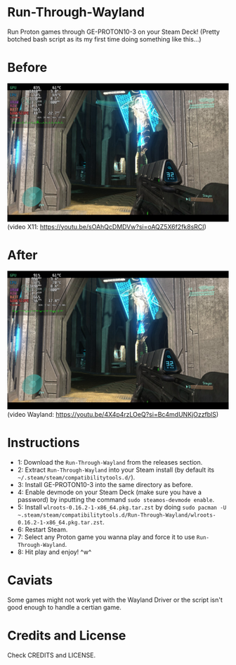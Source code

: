 # Run-Through-Wayland
Run Proton games through GE-PROTON10-3 on your Steam Deck!
(Pretty botched bash script as its my first time doing something like this...)

# Before
![alt text](https://github.com/Mash0Star/Run-Through-Wayland/blob/main/x11.jpg "Without the Wayland Driver (x11)")
(video X11: https://youtu.be/sOAhQcDMDVw?si=oAQZ5X6f2fk8sRCI)

# After
![alt text](https://github.com/Mash0Star/Run-Through-Wayland/blob/main/wayland.jpg "with the Wayland driver! (cage)")
(video Wayland: https://youtu.be/4X4p4rzLOeQ?si=Bc4mdUNKjOzzfblS)

# Instructions
* 1: Download the ``Run-Through-Wayland`` from the releases section.
* 2: Extract ``Run-Through-Wayland`` into your Steam install (by default its ``~/.steam/steam/compatibilitytools.d/``).
* 3: Install GE-PROTON10-3 into the same directory as before.
* 4: Enable devmode on your Steam Deck (make sure you have a password) by inputting the command ``sudo steamos-devmode enable``.
* 5: Install ``wlroots-0.16.2-1-x86_64.pkg.tar.zst`` by doing ``sudo pacman -U ~.steam/steam/compatibilitytools.d/Run-Through-Wayland/wlroots-0.16.2-1-x86_64.pkg.tar.zst``.
* 6: Restart Steam.
* 7: Select any Proton game you wanna play and force it to use ``Run-Through-Wayland``.
* 8: Hit play and enjoy! ^w^

# Caviats
Some games might not work yet with the Wayland Driver or the script isn't good enough to handle a certian game.

# Credits and License
Check CREDITS and LICENSE.
